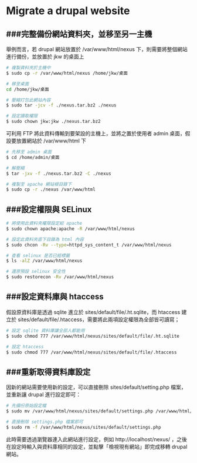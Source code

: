 # Migrate a drupal website

<script type="text/javascript" src="js/general.js"></script>

###完整備份網站資料夾，並移至另一主機
---

舉例而言，若 drupal 網站放置於 /var/www/html/nexus 下，則需要將整個網站進行備份，並放置於 jkw 的桌面上

```Bash
# 複製資料夾於主機中
$ sudo cp -r /var/www/html/nexus /home/jkw/桌面

# 移至桌面
cd /home/jkw/桌面

# 壓縮打包此網站內容
$ sudo tar -jcv -f ./nexus.tar.bz2 ./nexus

# 設定讀取權限
$ sudo chown jkw:jkw ./nexus.tar.bz2
```

可利用 FTP 將此資料傳輸到要架設的主機上，並將之置於使用者 admin 桌面，假設要放置網站於 /var/www/html 下

```Bash
# 先移至 admin 桌面
$ cd /home/admin/桌面

# 解壓縮
$ tar -jxv -f ./nexus.tar.bz2 -C ./nexus

# 複製至 apache 網站根目錄下
$ sudo cp -r ./nexus /var/www/html
```

###設定權限與 SELinux
---

```Bash
# 將使用此資料夾權限設定給 apache
$ sudo chown apache:apache -R /var/www/html/nexus

# 設定此資料夾底下目錄為 html 內容
$ sudo chcon -Rv --type=httpd_sys_content_t /var/www/html/nexus

# 查看 selinux 是否已經標籤
$ ls -alZ /var/www/html/nexus

# 還原預設 selinux 安全性
$ sudo restorecon -Rv /var/www/html/nexus
```

###設定資料庫與 htaccess
---

假設原資料庫是透過 sqlite 進立於 sites/default/file/.ht.sqlite，而 htaccess 建立於 sites/default/file/.htaccess，需要將此兩項設定權限為全部皆可讀寫；

```Bash
# 設定 sqlite 資料庫讓全部人都能用
$ sudo chmod 777 /var/www/html/nexus/sites/default/file/.ht.sqlite 

# 設定 htaccess 
$ sudo chmod 777 /var/www/html/nexus/sites/default/file/.htaccess 
```

###重新取得資料庫設定
---

因新的網站需要使用新的設定，可以直接刪除 sites/default/setting.php 檔案，並重新讓 drupal 進行設定即可：

```Bash
# 先備份原始設定檔
$ sudo mv /var/www/html/nexus/sites/default/settings.php /var/www/html/nexus/sites/default/settings.php.backup

# 直接刪除 settings.php 檔案即可
$ sudo rm -f /var/www/html/nexus/sites/default/settings.php
```

此時需要透過瀏覽器連入此網站進行設定，例如 http://localhost/nexus/ ，之後在設定時輸入與資料庫相同的設定，並點擊「檢視現有網站」即完成移轉 drupal 網站。














